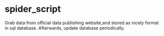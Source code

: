 # spider_script
Grab data from official data publishing website,and stored as nicely format in sql database.
Afterwards, update database periodically. 
